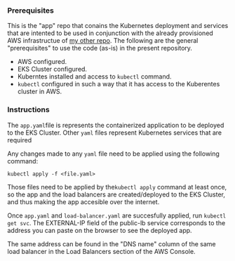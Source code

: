 ### Prerequisites

This is the "app" repo that conains the Kubernetes deployment and services that are intented to be used in conjunction with the already provisioned AWS infrastructue of [my other repo](https://github.com/izetter/k8s-3-infra). The following are the general "prerequisites" to use the code (as-is) in the present repository.

 - AWS configured.
 - EKS Cluster configured.
 - Kuberntes installed and access to `kubectl` command.
 - `kubectl` configured in such a way that it has access to the Kuberentes cluster in AWS.

### Instructions

The `app.yaml`file is represents the containerized application to be deployed to the EKS Cluster.
Other `yaml` files represent Kubernetes services that are required

Any changes made to any `yaml` file need to be applied using the following command:

`kubectl apply -f <file.yaml>`

Those files need to be applied by the`kubectl apply` command at least once, so the app and the load balancers are created/deployed to the EKS Cluster, and thus making the app accesible over the internet.

Once `app.yaml` and `load-balancer.yaml` are succesfully applied, run `kubectl get svc`.
The  EXTERNAL-IP field of the public-lb service corresponds to the address you can paste on the browser to see the deployed app.

The same address can be found in the "DNS name" column of the same load balancer in the Load Balancers section of the AWS Console.